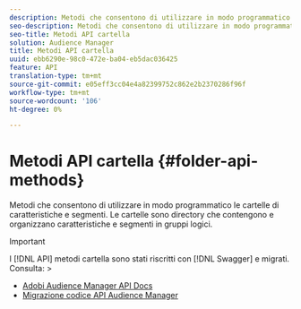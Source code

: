 ```yaml
---
description: Metodi che consentono di utilizzare in modo programmatico le cartelle di caratteristiche e segmenti. Le cartelle sono directory che contengono e organizzano caratteristiche e segmenti in gruppi logici.
seo-description: Metodi che consentono di utilizzare in modo programmatico le cartelle di caratteristiche e segmenti. Le cartelle sono directory che contengono e organizzano caratteristiche e segmenti in gruppi logici.
seo-title: Metodi API cartella
solution: Audience Manager
title: Metodi API cartella
uuid: ebb6290e-98c0-472e-ba04-eb5dac036425
feature: API
translation-type: tm+mt
source-git-commit: e05eff3cc04e4a82399752c862e2b2370286f96f
workflow-type: tm+mt
source-wordcount: '106'
ht-degree: 0%

---
```



# Metodi API cartella {#folder-api-methods}

Metodi che consentono di utilizzare in modo programmatico le cartelle di caratteristiche e segmenti. Le cartelle sono directory che contengono e organizzano caratteristiche e segmenti in gruppi logici.

<!-- api-folders.xml -->

>[!IMPORTANT]
>
>I [!DNL API] metodi cartella sono stati riscritti con [!DNL Swagger] e migrati. Consulta:  >
>* [Adobi Audience Manager API Docs](https://bank.demdex.com/portal/swagger/index.html)
>* [Migrazione  codice API Audience Manager](../../api/api-swagger-migration.md)